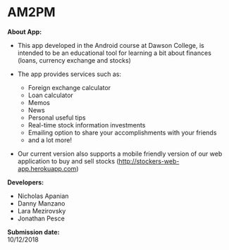 # AM2PM


<b>About App:</b> </br>

* This app developed in the Android course at Dawson College, is intended to be an educational tool for 
learning a bit about finances (loans, currency exchange and stocks)

* The app provides services such as:
  - Foreign exchange calculator <br/>
  - Loan calculator <br/>
  - Memos <br/>
  - News  <br/>
  - Personal useful tips <br/>
  - Real-time stock information investments <br/>
  - Emailing option to share your accomplishments with your friends <br/>
  - and a lot more!

* Our current version also supports a mobile friendly version of our web application to buy and sell stocks (http://stockers-web-app.herokuapp.com)

<b> Developers:</b>
 * Nicholas Apanian
 * Danny Manzano
 * Lara Mezirovsky
 * Jonathan Pesce
 

<b> Submission date:</b> <br/>
10/12/2018 <br/>
 
